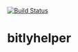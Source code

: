 [![Build Status](https://dev.azure.com/sebagomez/bitlyhelper/_apis/build/status/sebagomez.bitlyhelper?branchName=master)](https://dev.azure.com/sebagomez/bitlyhelper/_build/latest?definitionId=11&branchName=master)

# bitlyhelper

